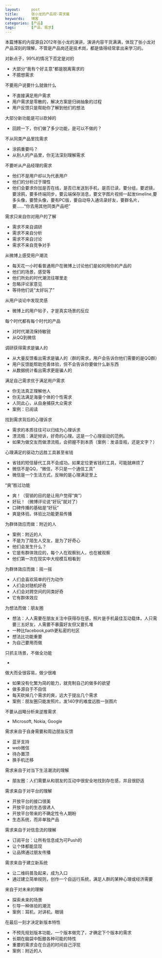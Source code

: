 ```yaml
---
layout:     post
title:      张小龙的产品观-需求篇
keywords:   博客
categories: [产品]
tags:	    [产品，需求]
---
```


本篇博客的内容源自2012年张小龙的演讲，演讲内容干货满满，体现了张小龙对产品深刻的理解，不管是产品岗还是技术岗，都是值得经常拿出来学习的。

对新点子，99%的情况下否定是对的  

- 大部分“我有个好主意”都是脱离需求的
- 不臆想需求

不要用户说要什么就做什么 

- 不直接满足用户需求
- 用户需求是零散的，解决方案是归纳抽象的过程
- 用户反馈只是帮助你了解到他们的想法

大部分新功能是可以砍掉的

- 回顾一下，你们做了多少功能，是可以不做的？

不从同类产品里找需求

- 涂鸦重要吗？ 
- 从别人的产品里，你无法深刻理解需求

不要听从产品经理的需求

- 他们不是用户却以为代表用户
- 他们的分析过于理性
- 他们会要求你加是否在线，是否已发送到手机，是否已读，要分组，要滤镜，要涂鸦，要多终端同步，要云端保存消息，要文字图片视频一起发timeline,要多头像，要赞头像，要有PC版，要自动导入通讯录好友，要群名片， 要……“你去用其他同类产品吧” 

需求只来自你对用户的了解

- 需求不来自调研
- 需求不来自分析
- 需求不来自讨论
- 需求不来自竞争对手

从微博上感受用户潮流
 
- 每天花一小时看普通用户在微博上讨论他们是如何用你的产品的 
- 他们的场景，感受等 
- 他们所处的时代潮流往哪里走 
- 忽略评论家意见 
- 等待他们说“太好玩了”

从用户谈论中发现灵感

- 微博上的用户帖子，才是真实场景的反应

每个时代都有每个时代的产品 

- 对时代潮流保持敏锐 
- 从QQ到微信 

调研获得需求是骗人的

- 从大量反馈看出需求是骗人的（群的需求，用户会告诉你他们需要的是QQ群）
- 用户反馈能帮助完善体验，但不会告诉你要做什么新东西
- 从数据统计看出需求更是骗人的

满足自己需求优于满足用户需求

- 你无法真正理解他人
- 你无法满足海量个体的个性需求
- 人同此心，从自身捕获大众需求
- 案例：已阅读

找到需求背后的心理诉求

- 需求的本质往往可以归结为心理诉求
- 漂流瓶：满足倾诉，好奇的心理。这是一个心理驱动的范例。
- 如果为做交友而做漂流瓶，会把握不到本质（案例：发语音瓶，还是文字？）

心理满足的驱动力远胜工具甚至省钱

- 省钱的短信替代工具不会成功。如果定位更省钱的工具，可能就麻烦了
- 微信不是QQ，“微信，不只是一个通信工具”
- 微信是一个生活方式，反映的是心理满足至上

“爽”胜过功能

- 爽！（营销的目的是让用户觉得“爽”）
- 好玩！（微博评论说“好玩”就对了）
- 口碑传播的基础是“好玩”
- 爽是体验。体验比功能更易传播

为群体效应而做：附近的人

- 案例：附近的人
- 不是为了陌生人交友，是为了好奇心
- 他们会发生什么？
- 它是有群体效应的，每个人在观察别人，也在被观察
- 他们第一次在现实中大规模互相看到

为群体效应而做：摇一摇

- 人们会喜欢简单的行为动作
- 人们会对随机好奇
- 人们会对跨空间的同类好奇
- 它有群体效应

为想法而做：朋友圈

- 想法：人人需要在朋友关注中获得存在感，照片是手机最佳互动载体，人只需要三五好友，人需要不暴露好友但又要扎堆
- 一种比facebook,path更私密的社区
- 想法比功能重要
- 为自己要用而做

只抓主场景，不做全功能

-
 做大而全很容易，做少很难
- 如果没有化繁为简的能力，就克制自己的做多的欲望
- 做多源自于不自信
- 每天砍掉几个需求的爽，远大于提出几个需求
- 案例：朋友圈只能发照片。发140字的难度远胜一张图片


不要从战略分析来逆推需求

- Microsoft, Nokia, Google


需求来自于自身需要和周边朋友反馈

- 蓝牙支持
- web微信
- 待办置顶
- 换手机迁移

需求来自于对当下生活潮流的理解

- 朋友圈：人们需要从和朋友的互动中很安全地找到存在感，并且很舒适

需求来自于对平台的理解

- 开放平台的接口很美
- 开放平台的生态很诱人
- 开放平台带来的不确定性令人期盼
- 生态系统，而非单独产品

需求来自于对信息流的理解

- 订阅平台：让所有信息成为可Push的
- 让个体都能显现
- 让品牌通过朋友传播

需求来自于建立新系统

- 让二维码普及起来，成为入口
- 通过建立简单规则，创作一个自运行系统，满足人群的某种心理或经济需要

来自于对未来的理解

- 探索未来的场景
- 引导一种体验的潮流
- 案例：耳机，对讲机，眼镜

在最后一刻才决定新版本特性

- 不预先规划版本功能，一个版本做完了，才确定下个版本的需求
- 长期在脑袋中酝酿各种可能的特性
- 重要的需求会在合适的时间自己浮现
- 案例：附近的人
